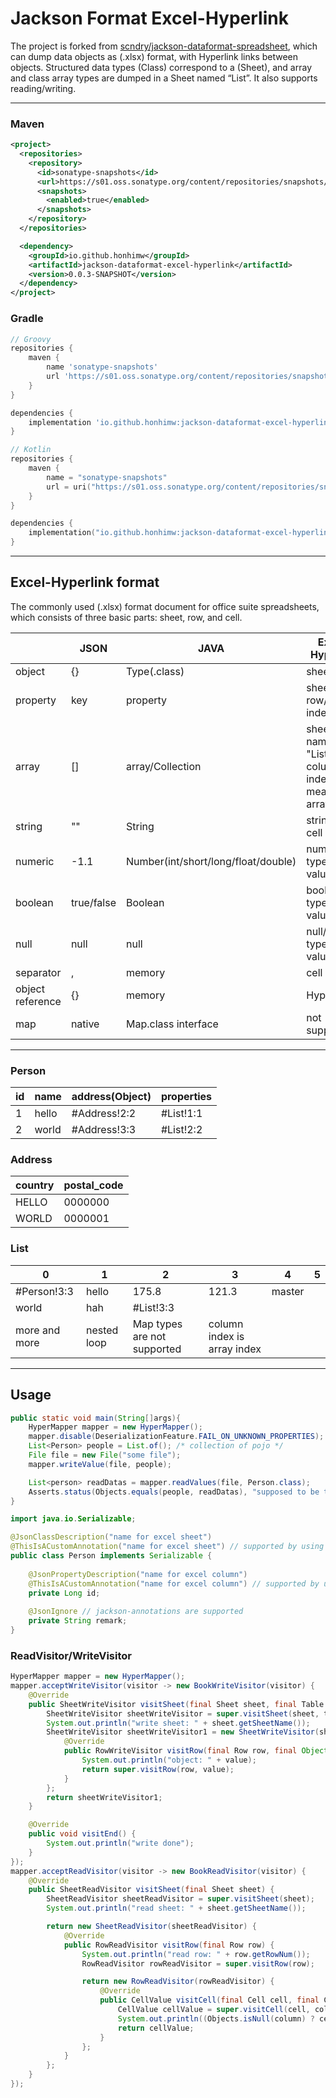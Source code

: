 # Jackson Format Excel-Hyperlink

The project is forked from [scndry/jackson-dataformat-spreadsheet](https://github.com/scndry/jackson-dataformat-spreadsheet), which can dump data objects as (.xlsx) format, with Hyperlink links between objects. Structured data types (Class) correspond to a (Sheet), and array and class array types are dumped in a Sheet named “List”. It also supports reading/writing.

---

### Maven
```xml
<project>
  <repositories>
    <repository>
      <id>sonatype-snapshots</id>
      <url>https://s01.oss.sonatype.org/content/repositories/snapshots/</url>
      <snapshots>
        <enabled>true</enabled>
      </snapshots>
    </repository>
  </repositories>

  <dependency>
    <groupId>io.github.honhimw</groupId>
    <artifactId>jackson-dataformat-excel-hyperlink</artifactId>
    <version>0.0.3-SNAPSHOT</version>
  </dependency>
</project>
```

### Gradle
```groovy
// Groovy
repositories {
    maven {
        name 'sonatype-snapshots'
        url 'https://s01.oss.sonatype.org/content/repositories/snapshots/'
    }
}

dependencies {
    implementation 'io.github.honhimw:jackson-dataformat-excel-hyperlink:0.0.3-SNAPSHOT'
}
```
```kotlin
// Kotlin
repositories {
    maven {
        name = "sonatype-snapshots"
        url = uri("https://s01.oss.sonatype.org/content/repositories/snapshots/")
    }
}

dependencies {
    implementation("io.github.honhimw:jackson-dataformat-excel-hyperlink:0.0.3-SNAPSHOT")
}
```

---
## Excel-Hyperlink format

The commonly used (.xlsx) format document for office suite spreadsheets, which consists of three basic parts: sheet, row, and cell.

|                  | JSON       | JAVA                                | Excel-Hyperlink                                   |
|------------------|------------|-------------------------------------|---------------------------------------------------|
| object           | {}         | Type(.class)                        | sheet                                             |
| property         | key        | property                            | sheet title row/column index                      |
| array            | []         | array/Collection                    | sheet named "List" column index means array index |
| string           | ""         | String                              | string type cell value                            |
| numeric          | -1.1       | Number(int/short/long/float/double) | numeric type cell value                           |
| boolean          | true/false | Boolean                             | boolean type cell value                           |
| null             | null       | null                                | null/blank type cell value                        |
| separator        | ,          | memory                              | cell                                              |
| object reference | {}         | memory                              | Hyperlink                                         |
| map              | native     | Map.class interface                 | not supported💀                                   |

---
### Person
| id  | name  | address(Object) | properties |
|-----|-------|-----------------|------------|
| 1   | hello | #Address!2:2    | #List!1:1  |
| 2   | world | #Address!3:3    | #List!2:2  |

### Address
| country | postal_code |
|---------|-------------|
| HELLO   | 0000000     |
| WORLD   | 0000001     |


### List
| 0             | 1           | 2                           | 3                           | 4      | 5   |
|---------------|-------------|-----------------------------|-----------------------------|--------|-----|
| #Person!3:3   | hello       | 175.8                       | 121.3                       | master | |
| world         | hah         | #List!3:3                   |                             |        | |
| more and more | nested loop | Map types are not supported | column index is array index |        | |

---

## Usage

```java
public static void main(String[]args){
    HyperMapper mapper = new HyperMapper();
    mapper.disable(DeserializationFeature.FAIL_ON_UNKNOWN_PROPERTIES);
    List<Person> people = List.of(); /* collection of pojo */
    File file = new File("some file");
    mapper.writeValue(file, people);

    List<person> readDatas = mapper.readValues(file, Person.class);
    Asserts.status(Objects.equals(people, readDatas), "supposed to be the same");
}
```

```java
import java.io.Serializable;

@JsonClassDescription("name for excel sheet")
@ThisIsACustomAnnotation("name for excel sheet") // supported by using TableNameResolver.class
public class Person implements Serializable {
    
    @JsonPropertyDescription("name for excel column")
    @ThisIsACustomAnnotation("name for excel column") // supported by using ColumnNameResolver.class
    private Long id;
    
    @JsonIgnore // jackson-annotations are supported
    private String remark;
}
```

### ReadVisitor/WriteVisitor
```java
HyperMapper mapper = new HyperMapper();
mapper.acceptWriteVisitor(visitor -> new BookWriteVisitor(visitor) {
    @Override
    public SheetWriteVisitor visitSheet(final Sheet sheet, final Table table) {
        SheetWriteVisitor sheetWriteVisitor = super.visitSheet(sheet, table);
        System.out.println("write sheet: " + sheet.getSheetName());
        SheetWriteVisitor sheetWriteVisitor1 = new SheetWriteVisitor(sheetWriteVisitor) {
            @Override
            public RowWriteVisitor visitRow(final Row row, final Object value) {
                System.out.println("object: " + value);
                return super.visitRow(row, value);
            }
        };
        return sheetWriteVisitor1;
    }

    @Override
    public void visitEnd() {
        System.out.println("write done");
    }
});
mapper.acceptReadVisitor(visitor -> new BookReadVisitor(visitor) {
    @Override
    public SheetReadVisitor visitSheet(final Sheet sheet) {
        SheetReadVisitor sheetReadVisitor = super.visitSheet(sheet);
        System.out.println("read sheet: " + sheet.getSheetName());

        return new SheetReadVisitor(sheetReadVisitor) {
            @Override
            public RowReadVisitor visitRow(final Row row) {
                System.out.println("read row: " + row.getRowNum());
                RowReadVisitor rowReadVisitor = super.visitRow(row);

                return new RowReadVisitor(rowReadVisitor) {
                    @Override
                    public CellValue visitCell(final Cell cell, final Column column) {
                        CellValue cellValue = super.visitCell(cell, column);
                        System.out.println((Objects.isNull(column) ? cell.getColumnIndex() : column.getName()) + ": " + cellValue);
                        return cellValue;
                    }
                };
            }
        };
    }
});
```
